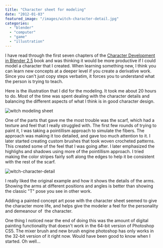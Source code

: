```yaml
---
title: "Character sheet for modeling"
date: "2012-01-03"
featured_image: "/images/witch-character-detail.jpg"
categories: 
  - "blender"
  - "computer"
  - "game"
  - "illustration"
---
```


I have read through the first seven chapters of the [Character Development in Blender 2.5](/posts/death-of-witch-training-game/) book and was thinking it would be more productive if I could model a character that I created. When learning something new, I think you can learn new concepts at a deeper level if you create a derivative work. Since you can't just copy steps verbatim, it forces you to understand what the person is trying to teach.

Here is the illustration that I did for the modeling. It took me about 20 hours to do. Most of the time was spent dealing with the character details and balancing the different aspects of what I think is in good character design.

![witch modeling sheet](/images/modeling-sheet.jpg "witch modeling sheet")

One of the parts that gave me the most trouble was the scarf, which had a texture and feel that I really struggled with. The first few rounds of trying to paint it, I was taking a pointillism approach to simulate the fibers. The approach was making it too detailed, and gave too much attention to it. I later started creating custom brushes that took woven crocheted patterns. This created some of the feel that I was going after. I later emphasized the highlighs and shadows using more of the pointillism approach. I tried making the color stripes fairly soft along the edges to help it be consistent with the rest of the scarf.

![witch-character-detail](/images/witch-character-detail.jpg "witch-character-detail")

I really liked the original example and how it shows the details of the arms. Showing the arms at different positions and angles is better than showing the classic "T" pose you see in other work.

Adding a painted concept art pose with the character sheet seemed to give the character more life, and helps give the modeler a feel for the personality and demeanour of  the character.

One thing I noticed near the end of doing this was the amount of digital painting functionality that doesn't work in the 64-bit version of Photoshop CS5. The mixer brush and new brush engine photoshop has only works in the 32-bit version of it right now. Would have been good to know when I started. Oh well...

